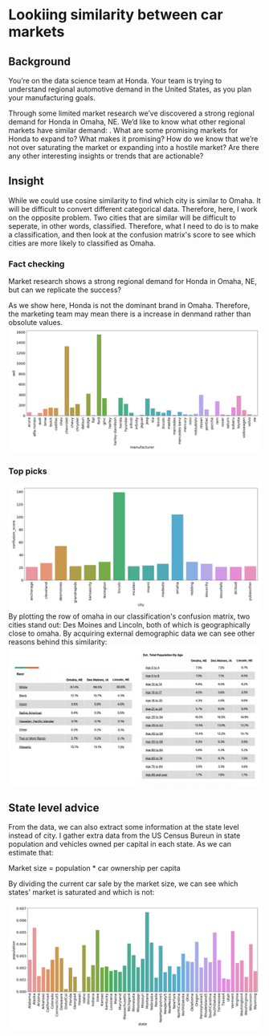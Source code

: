 # Lookiing similarity between car markets
## Background
You’re on the data science team at Honda. Your team is trying to understand regional automotive demand in the United States, as you plan your manufacturing goals. 

Through some limited market research we’ve discovered a strong regional demand for Honda in Omaha, NE. We’d like to know what other regional markets have similar demand:  . 
What are some promising markets for Honda to expand to? What makes it promising? How do we know that we’re not over saturating the market or expanding into a hostile market? 
Are there any other interesting insights or trends that are actionable?

## Insight
While we could use cosine similarity to find which city is similar to Omaha. It will be difficult to convert different categorical data. Therefore, here, I work on the opposite problem. Two cities that are similar will be difficult to seperate, in other words, classified. Therefore, what I need to do is to make a classification, and then look at the confusion matrix's score to see which cities are more likely to classified as Omaha.

### Fact checking
Market research shows a strong regional demand for Honda in Omaha, NE, but can we replicate the success?

As we show here, Honda is not the dominant brand in Omaha. Therefore, the marketing team may mean there is a increase in denmand rather than obsolute values. 
<img src = 'omaha.jpg'>


### Top picks
<img src = 'city_confuse_final.jpg'>
By plotting the row of omaha in our classification's confusion matrix, two cities stand out: Des Moines and Lincoln, both of which is geographically close to omaha. By acquiring external demographic data we can see other reasons behind this similarity:
<img src = 'demography_cities.png'>



## State level advice
From the data, we can also extract some information at the state level instead of city. I gather extra data from the US Census Bureun in state population and vehicles owned per capital in each state. As we can estimate that: 

Market size = population * car ownership per capita

By dividing the current car sale by the market size, we can see which states' market is saturated and which is not:

<img src = 'car_sell_per_person_corrected.jpg'>



